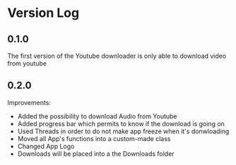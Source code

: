 # Version Log

## 0.1.0

The first version of the Youtube downloader is only able to download video from youtube

## 0.2.0 

Improvements: 

* Added the possibility to download Audio from Youtube
* Added progress bar which permits to know if the download is going on
* Used Threads in order to do not make app freeze when it's donwloading
* Moved all App's functions into a custom-made class
* Changed App Logo
* Downloads will be placed into a the Downloads folder